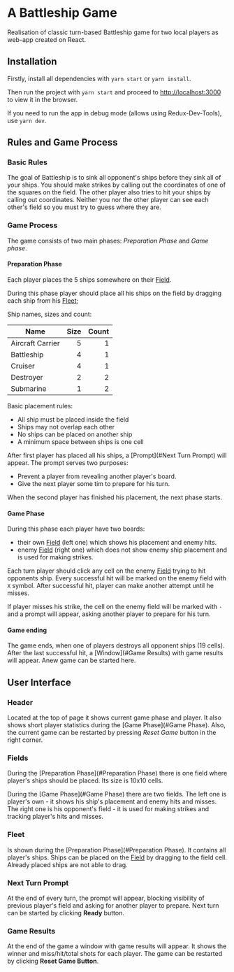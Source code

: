 # A Battleship Game
Realisation of classic turn-based Battleship game for two local players as web-app created on React.

## Installation
Firstly, install all dependencies with `yarn start` or `yarn install`.

Then run the project with `yarn start` and proceed to [http://localhost:3000](http://localhost:3000) to view it in the browser.

If you need to run the app in debug mode (allows using Redux-Dev-Tools), use `yarn dev`.

## Rules and Game Process

### Basic Rules
The goal of Battleship is to sink all opponent's ships before they sink all of your ships.
You should make strikes by calling out the coordinates of one of the squares on the field.
The other player also tries to hit your ships by calling out coordinates.
Neither you nor the other player can see each other's field so you must try to guess where they are.

### Game Process
The game consists of two main phases: _Preparation Phase_ and _Game phase_.

#### Preparation Phase
Each player places the 5 ships somewhere on their [Field](#Fields).

During this phase player should place all his ships on the field by dragging
each ship from his [Fleet](#Fleet);

Ship names, sizes and count:

|       Name        |  Size   |Count|
| ----------------- | ------: |---: |
| Aircraft Carrier  |    5    | 1   |
| Battleship        |    4    | 1   |
| Cruiser           |    4    | 1   |
| Destroyer         |    2    | 2   |
| Submarine         |    1    | 2   |

Basic placement rules:
- All ship must be placed inside the field
- Ships may not overlap each other
- No ships can be placed on another ship
- A minimum space between ships is one cell

After first player has placed all his ships, a [Prompt](#Next Turn Prompt) will appear.
The prompt serves two purposes:
- Prevent a player from revealing another player's board.
- Give the next player some tim to prepare for his turn.

When the second player has finished his placement, the next phase starts.

#### Game Phase
During this phase each player have two boards: 
- their own [Field](#Fields) (left one) which shows his placement and enemy hits.
- enemy [Field](#Fields) (right one) which does not show enemy ship placement and is used for making strikes.

Each turn player should click any cell on the enemy [Field](#Fields) trying to hit opponents ship.
Every successful hit will be marked on the enemy field with `X` symbol. After successful hit, player can
make another attempt until he misses.

If player misses his strike, the cell on the enemy field will be marked with `·` and a prompt will appear,
asking another player to prepare for his turn.

#### Game ending
The game ends, when one of players destroys all opponent ships (19 cells). After the last successful hit,
a [Window](#Game Results) with game results will appear. Anew game can be started here. 

## User Interface

### Header
Located at the top of page it shows current game phase and player. It also shows short player statistics
during the [Game Phase](#Game Phase).
Also, the current game can be restarted by pressing *Reset Game* button in the right corner.

### Fields
During the [Preparation Phase](#Preparation Phase) there is one field where player's ships should be placed.
Its size is 10x10 cells.

During the [Game Phase](#Game Phase) there are two fields. The left one is player's own - it shows his
ship's placement and enemy hits and misses. The right one is his opponent's field - it is used for making strikes
and tracking player's hits and misses.

### Fleet
Is shown during the [Preparation Phase](#Preparation Phase). It contains all player's
ships. Ships can be placed on the [Field](#Fields) by dragging to the field cell.
Already placed ships are not able to drag.

### Next Turn Prompt
At the end of every turn, the prompt will appear, blocking visibility of previous player's field and asking
for another player to prepare. Next turn can be started by clicking **Ready** button.

### Game Results
At the end of the game a window with game results will appear. It shows the winner and miss/hit/total shots
for each player. The game can be restarted by clicking **Reset Game Button**.
